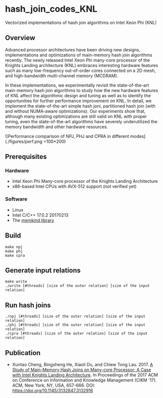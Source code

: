 # hash_join_codes_KNL
Vectorized implementations of hash join algorithms on Intel Xeon Phi (KNL)

## Overview
Advanced processor architectures have been driving new designs, implementations and optimizations of main-memory hash join algorithms recently. The newly released Intel Xeon Phi many-core processor of the Knights Landing architecture (KNL) embraces interesting hardware features such as many low-frequency out-of-order cores connected on a 2D mesh, and high-bandwidth multi-channel memory (MCDRAM). 

In these implementations, we experimentally revisit the state-of-the-art main-memory hash join algorithms to study how the new hardware features of KNL affect the algorithmic design and tuning as well as to identify the opportunities for further performance improvement on KNL. In detail, we implement the state-of-the-art simple hash joni, partitioned hash join (with and without NUMA-aware optimizations).  Our experiments show that, although many existing optimizations are still valid on KNL with proper tuning, even the state-of-the-art algorithms have severely underutilized the memory bandwidth and other hardware resources. 

![Performance comparison of NPJ, PHJ and CPRA in different modes](./figures/perf.png =100*200)

## Prerequisites

### Hardware

* Intel Xeon Phi Many-core processor of the Knights Landing Architecture 
* x86-based Intel CPUs with AVX-512 support (not verified yet)

### Software

* Linux 
* Intel C/C++ 17.0.2 20170213
* The [memkind library](https://github.com/memkind/memkind)

## Build
```
make npj
make phj
make cpra
```

## Generate input relations
```
make write
./write [#threads] [size of the outer relation] [size of the input relation] 
```

## Run hash joins
```
./npj [#threads] [size of the outer relation] [size of the input relation]
./phj [#threads] [size of the outer relation] [size of the input relation]
./cpra [#threads] [size of the outer relation] [size of the input relation]
```

## Publication

* Xuntao Cheng, Bingsheng He, Xiaoli Du, and Chiew Tong Lau. 2017. [A Study of Main-Memory Hash Joins on Many-core Processor: A Case with Intel Knights Landing Architecture](https://dl.acm.org/citation.cfm?id=3132847.3132916). In Proceedings of the 2017 ACM on Conference on Information and Knowledge Management (CIKM '17). ACM, New York, NY, USA, 657-666. DOI: https://doi.org/10.1145/3132847.3132916


